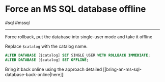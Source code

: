# Force an MS SQL database offline

#sql #mssql

-----

Force rollback, put the database into single-user mode and take it offline

Replace `$catalog` with the catalog name.

```sql
ALTER DATABASE [$catalog] SET SINGLE_USER WITH ROLLBACK IMMEDIATE;
ALTER DATABASE [$catalog] SET OFFLINE;
```

Bring it back online using the approach detailed [[bring-an-ms-sql-database-back-online|here]]
